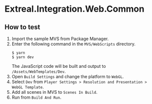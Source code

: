 # Extreal.Integration.Web.Common

## How to test

1. Import the sample MVS from Package Manager.
1. Enter the following command in the `MVS/WebScripts` directory.
   ```
   $ yarn
   $ yarn dev
   ```
   The JavaScript code will be built and output to `/Assets/WebTemplates/Dev`.
1. Open `Build Settings` and change the platform to `WebGL`.
1. Select `Dev` from `Player Settings > Resolution and Presentation > WebGL Template`.
1. Add all scenes in MVS to `Scenes In Build`.
1. Run from `Build And Run`.
